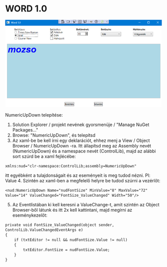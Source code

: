 # WORD 1.0

![WORD 1.0](PICTURES/Wpf_1_WORD1_0.png)

NumericUpDown telepítése:

1. Solution Explorer / projekt nevének gyorsmenüje / "Manage NuGet Packages..."
2. Browse: "NumericUpDown", és telepítsd
3. Az xaml-be be kell írni egy deklarációt, ehhez menj a View / Object Browser / NumericUpDown -ra. Itt állapítsd meg az Assembly nevét (NumericUpDown) és a namespace nevét (ControlLib), majd az alábbi sort szúrd be a xaml fejlécébe:
```
xmlns:nud="clr-namespace:ControlLib;assembly=NumericUpDown"
```
itt egyébként a tulajdonságait és az eseményeit is meg tudod nézni. Pl: Value
4. Szintén az xaml-ben a megfelelő helyre be tudod szúrni a vezérlőt:
```
<nud:NumericUpDown Name="nudFontSize" MinValue="8" MaxValue="72" Value="14" ValueChanged="FontSize_ValueChanged" Width="50"/>
```
5. Az Eventlistában ki kell keresni a ValueChange-t, amit szintén az Object Browser-ből látunk és itt 2x kell kattintani, majd megírni az eseménykezelőt:
```
private void FontSize_ValueChanged(object sender, ControlLib.ValueChangedEventArgs e)
{
    if (txtEditor != null && nudFontSize.Value != null)
    {
        txtEditor.FontSize = nudFontSize.Value;
    }
}
```
